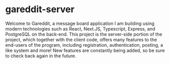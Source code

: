 # gareddit-server

Welcome to Gareddit, a message board application I am building using modern technologies such as React, Next.JS, Typescript, Express, and PostgreSQL on the back-end. This project is the server-side portion of the project, which together with the client code, offers many features to the end-users of the program, including registration, authentication, posting, a like system and more! New features are constantly being added, so be sure to check back again in the future.
